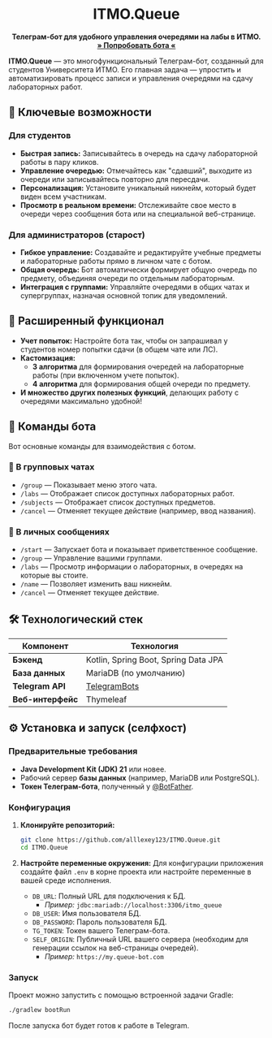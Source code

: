 <h1 align="center">ITMO.Queue</h1>

<p align="center">
  <strong>Телеграм-бот для удобного управления очередями на лабы в ИТМО.</strong>
  <br />
  <a href="https://t.me/itmo_q_bot"><strong>» Попробовать бота «</strong></a>
</p>


**ITMO.Queue** — это многофункциональный Телеграм-бот, созданный для студентов Университета ИТМО. Его главная задача — упростить и автоматизировать процесс записи и управления очередями на сдачу лабораторных работ.

## 🌟 Ключевые возможности

### Для студентов
*   **Быстрая запись:** Записывайтесь в очередь на сдачу лабораторной работы в пару кликов.
*   **Управление очередью:** Отмечайтесь как "сдавший", выходите из очереди или записывайтесь повторно для пересдачи.
*   **Персонализация:** Установите уникальный никнейм, который будет виден всем участникам.
*   **Просмотр в реальном времени:** Отслеживайте свое место в очереди через сообщения бота или на специальной веб-странице.

### Для администраторов (старост)
*   **Гибкое управление:** Создавайте и редактируйте учебные предметы и лабораторные работы прямо в личном чате с ботом.
*   **Общая очередь:** Бот автоматически формирует общую очередь по предмету, объединяя очереди по отдельным лабораторным.
*   **Интеграция с группами:** Управляйте очередями в общих чатах и супергруппах, назначая основной топик для уведомлений.

## 🚀 Расширенный функционал

*   **Учет попыток:** Настройте бота так, чтобы он запрашивал у студентов номер попытки сдачи (в общем чате или ЛС).
*   **Кастомизация:**
    *   **3 алгоритма** для формирования очередей на лабораторные работы (при включенном учете попыток).
    *   **4 алгоритма** для формирования общей очереди по предмету.
*   **И множество других полезных функций**, делающих работу с очередями максимально удобной!

## 🤖 Команды бота

Вот основные команды для взаимодействия с ботом.

### 💬 В групповых чатах
*   `/group` — Показывает меню этого чата.
*   `/labs` — Отображает список доступных лабораторных работ.
*   `/subjects` — Отображает список доступных предметов.
*   `/cancel` — Отменяет текущее действие (например, ввод названия).

### 👤 В личных сообщениях
*   `/start` — Запускает бота и показывает приветственное сообщение.
*   `/group` — Управление вашими группами.
*   `/labs` — Просмотр информации о лабораторных, в очередях на которые вы стоите.
*   `/name` — Позволяет изменить ваш никнейм.
*   `/cancel` — Отменяет текущее действие.

## 🛠️ Технологический стек

| Компонент        | Технология                                                                          |
| ----------------- | ----------------------------------------------------------------------------------- |
| **Бэкенд**        | Kotlin, Spring Boot, Spring Data JPA                                                |
| **База данных**   | MariaDB (по умолчанию)                                                              |
| **Telegram API**  | [TelegramBots](https://github.com/rubenlagus/TelegramBots)                          |
| **Веб-интерфейс** | Thymeleaf                                                                           |

## ⚙️ Установка и запуск (селфхост)

### Предварительные требования
*   **Java Development Kit (JDK) 21** или новее.
*   Рабочий сервер **базы данных** (например, MariaDB или PostgreSQL).
*   **Токен Телеграм-бота**, полученный у [@BotFather](https://t.me/BotFather).

### Конфигурация
1.  **Клонируйте репозиторий:**
    ```bash
    git clone https://github.com/alllexey123/ITMO.Queue.git
    cd ITMO.Queue
    ```

2.  **Настройте переменные окружения:**
    Для конфигурации приложения создайте файл `.env` в корне проекта или настройте переменные в вашей среде исполнения.

    *   `DB_URL`: Полный URL для подключения к БД.
        *   *Пример:* `jdbc:mariadb://localhost:3306/itmo_queue`
    *   `DB_USER`: Имя пользователя БД.
    *   `DB_PASSWORD`: Пароль пользователя БД.
    *   `TG_TOKEN`: Токен вашего Телеграм-бота.
    *   `SELF_ORIGIN`: Публичный URL вашего сервера (необходим для генерации ссылок на веб-страницы очередей).
        *   *Пример:* `https://my.queue-bot.com`

### Запуск
Проект можно запустить с помощью встроенной задачи Gradle:

```bash
./gradlew bootRun
```
После запуска бот будет готов к работе в Telegram.
